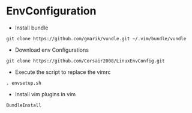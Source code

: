 # EnvConfiguration

- Install bundle
```
git clone https://github.com/gmarik/vundle.git ~/.vim/bundle/vundle
```

- Download env Configurations
```
git clone https://github.com/Corsair2008/LinuxEnvConfig.git
```

- Execute the script to replace the vimrc
```
. envsetup.sh
```

- Install vim plugins in vim
```
BundleInstall
```
